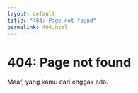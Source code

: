 ```yaml
---
layout: default
title: "404: Page not found"
permalink: 404.html
---
```


# 404: Page not found

Maaf, yang kamu cari enggak ada.

